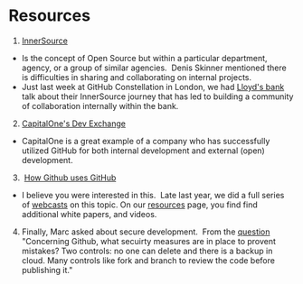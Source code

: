 # Resources 
1. [InnerSource](https://paypal.github.io/InnerSourceCommons/)
* Is the concept of Open Source but within a particular department, agency, or a group of similar agencies.  Denis Skinner mentioned
     there is difficulties in sharing and collaborating on internal
     projects.  
* Just last week at GitHub Constellation in London, we had [Lloyd's bank](https://www.computerworlduk.com/devops/lloyds-software-lead-james-mcleod-on-innersourcing-bank-3673828/) talk about their InnerSource journey that has led to building a community of collaboration internally within the bank.

2. [CapitalOne's Dev Exchange](https://medium.com/capital-one-developers/open-source-in-a-regulated-environment-dc4b4d9af3f8)
* CapitalOne is a great example of a company who has successfully utilized GitHub for both internal development and external (open) development.

3.  [How Github uses GitHub](https://resources.github.com/webcasts/GitHub-writing-documentation-for-your-projects/) 
* I believe you were interested in this.  Late last year, we did a full series of [webcasts](https://resources.github.com/webcasts/) on this topic. On our [resources](https://resources.github.com/) page, you find find additional white papers, and videos. 
     
 
4. Finally, Marc asked about secure development.  From the [question](https://github.com/canada-ca/OS-Advisory_Conseil-SO/blob/master/Meetings/2018-03-15.mdection) "Concerning Github, what secuirty measures are in place to provent mistakes? Two controls: no one can delete and there is a backup in cloud. Many controls like fork and branch to review the code before publishing it."


